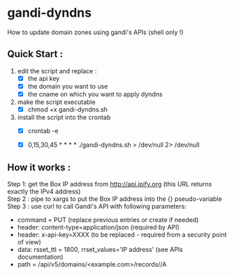 # gandi-dyndns
How to update domain zones using gandi's APIs (shell only !)


## Quick Start : 
1. edit the script and replace :
   - [x] the api key
   - [x] the domain you want to use
   - [x] the cname on which you want to apply dyndns
1. make the script executable
   - [x] chmod +x gandi-dyndns.sh
1. install the script into the crontab
   - [x] crontab -e
   - [x] 0,15,30,45 * * * * ./gandi-dyndns.sh > /dev/null 2> /dev/null
  

## How it works :
Step 1: get the Box IP address from http://api.ipify.org (this URL returns exactly the IPv4 address)  
Step 2 : pipe to xargs to put the Box IP address into the {} pseudo-variable  
Step 3 : use curl to call Gandi's API with following parameters:  
  * command = PUT (replace previous entries or create if needed)
  * header: content-type=application/json (required by API)
  * header: x-api-key=XXXX (to be replaced - required from a security point of view)
  * data:  rsset_ttl = 1800, rrset_values='IP address' (see APIs documentation)
  * path = /api/v5/domains/<example.com>/records/<my entry>/A
  

